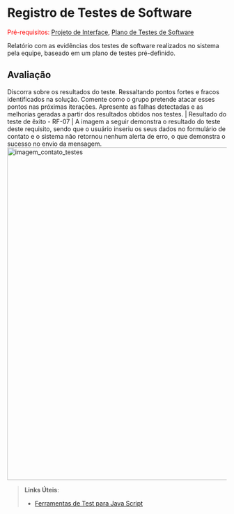 # Registro de Testes de Software

<span style="color:red">Pré-requisitos: <a href="3-Projeto de Interface.md"> Projeto de Interface</a></span>, <a href="8-Plano de Testes de Software.md"> Plano de Testes de Software</a>

Relatório com as evidências dos testes de software realizados no sistema pela equipe, baseado em um plano de testes pré-definido.

## Avaliação

Discorra sobre os resultados do teste. Ressaltando pontos fortes e fracos identificados na solução. Comente como o grupo pretende atacar esses pontos nas próximas iterações. Apresente as falhas detectadas e as melhorias geradas a partir dos resultados obtidos nos testes.
| Resultado do teste de êxito - RF-07 | A imagem a seguir demonstra o resultado do teste deste requisito, sendo que o usuário inseriu os seus dados no formulário de contato e o sistema não retornou nenhum alerta de erro, o que demonstra o sucesso no envio da mensagem.
<img width="763" alt="imagem_contato_testes" src="https://user-images.githubusercontent.com/103080346/173123471-8a5e2695-fcc5-4c69-83cb-f6366c320b68.png">



> **Links Úteis**:
> - [Ferramentas de Test para Java Script](https://geekflare.com/javascript-unit-testing/)